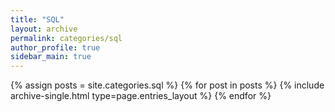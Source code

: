 ```yaml
---
title: "SQL"
layout: archive
permalink: categories/sql
author_profile: true
sidebar_main: true
---
```



{% assign posts = site.categories.sql %}
{% for post in posts %} {% include archive-single.html type=page.entries_layout %} {% endfor %}
